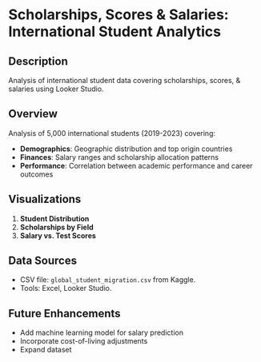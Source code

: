 # Scholarships, Scores & Salaries: International Student Analytics
## Description 
Analysis of international student data covering scholarships, scores, & salaries using Looker Studio.
## Overview  
Analysis of 5,000 international students (2019-2023) covering:  
- **Demographics**: Geographic distribution and top origin countries  
- **Finances**: Salary ranges and scholarship allocation patterns  
- **Performance**: Correlation between academic performance and career outcomes  
 

## Visualizations  
1. **Student Distribution**  
2. **Scholarships by Field**  
3. **Salary vs. Test Scores**  

## Data Sources  
- CSV file: `global_student_migration.csv` from Kaggle.  
- Tools: Excel, Looker Studio.

## Future Enhancements  
- Add machine learning model for salary prediction  
- Incorporate cost-of-living adjustments  
- Expand dataset
